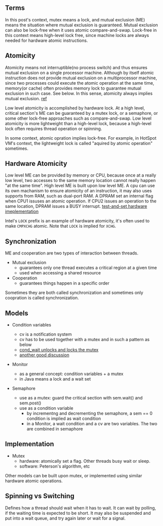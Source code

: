 ## Terms
In this post's context, mutex means a lock, and mutual exclusion (ME) means the situation where mutual exclusion is guaranteed. Mutual exclusion can also be lock-free when it uses atomic compare-and-swap. Lock-free in this context means high-level lock free, since machine locks are always needed for hardware atomic instructions.

## Atomicity
Atomicity means not interruptible(no process switch) and thus ensures mutual exclusion on a single processor machine. Although by itself atomic instruction does not provide mutual exclusion on a multiprocessor machine, since two processes could execute the atomic operation at the same time, memory(or cache) often provides memory lock to guarantee mutual exclusion in such case. See below. In this sense, atomicity always implies mutual exclusion. 
[ref](http://www.cs.nott.ac.uk/~psznza/G52CON/lecture4.pdf)

Low level atomicity is accomplished by hardware lock. At a high level, critical section's ME can be guaranteed by a mutex lock, or a semaphore, or some other lock-free approaches such as compare-and-swap. Low level atomicity is more lightweight than a high-level lock, because a high-level lock often requires thread operation or spinning. 

In some context, atomic opration implies lock-free. For example, in HotSpot VM's context, the lightweight lock is called "aquired by atomic operation" sometimes.

## Hardware Atomicity
Low level ME can be provided by memory or CPU, because once at a really low level, two accesses to the same memory location cannot really happen "at the same time". High level ME is built upon low level ME. A cpu can use its own machanism to ensure atomicity of an instruction, it may also uses supports from RAM, such as dual-port RAM. A DPRAM set an internal flag when CPU1 issuses an atomic operation. If CPU2 issues an operation to the same location, DPRAM issues a BUSY interrupt. 
[test-and-set hardware imeplementation](https://en.wikipedia.org/wiki/Test-and-set)

Intel's `LOCK` prefix is an example of hardware atomicity, it's often used to make `CMPXCHG` atomic. Note that `LOCK` is implied for `XCHG`.

## Synchronization
ME and cooperation are two types of interaction between threads. 
- Mutual exclusion
  - guarantees only one thread executes a critical region at a given time
  - used when accessing a shared resource
- Cooperation
  - guarantees things happen in a specific order

Sometimes they are both called synchronization and sometimes only coopration is called synchronization.

## Models
- Condition variables
  - cv is a notification system
  - cv has to be used together with a mutex and in such a pattern as below
  - [cond_wait unlocks and locks the mutex](https://stackoverflow.com/questions/14924469/does-pthread-cond-waitcond-t-mutex-unlock-and-then-lock-the-mutex)
  - [another good discussion](http://stackoverflow.com/questions/2763714/why-do-pthreads-condition-variable-functions-require-a-mutex)

- Monitor
  - as a general concept: condition variables + a mutex
  - in Java means a lock and a wait set
  
- Semaphore
  - use as a mutex: guard the critical section with sem.wait() and sem.post()
  - use as a condition variable
    - by incrementng and decrementing the semaphore, a sem == 0 condition is implied as wait condition
    - in a Monitor, a wait condition and a cv are two variables. The two are combined in semaphore
    
## Implementation
- Mutex
  - hardware: atomically set a flag. Other threads busy wait or sleep.
  - software: Peterson's algorithm, etc

Other models can be built upon mutex, or implemented using similar hardware atomic operations. 

## Spinning vs Switching
Defines how a thread should wait when it has to wait. It can wait by polling, if the waiting time is expected to be short. It may also be suspended and put into a wait queue, and try again later or wait for a signal.

